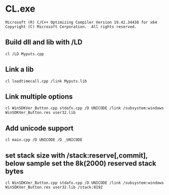 # CL.exe 
    Microsoft (R) C/C++ Optimizing Compiler Version 19.42.34438 for x64
    Copyright (C) Microsoft Corporation.  All rights reserved.

## Build dll and lib with /LD
    cl /LD Myputs.cpp

## Link a lib
    cl loadtimecall.cpp /link Myputs.lib

## Link multiple options

    cl WinSDKVer_Button.cpp stdafx.cpp /D UNICODE /link /subsystem:windows WinSDKVer_Button.res user32.lib
## Add unicode support
    cl main.cpp /D UNICODE /D _UNICODE

## set stack size with /stack:reserve[,commit], below sample set the 8k(2000) reserved stack bytes
    cl WinSDKVer_Button.cpp stdafx.cpp /D UNICODE /link /subsystem:windows WinSDKVer_Button.res user32.lib /stack:8192
